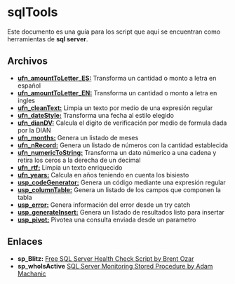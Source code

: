 # sqlTools

Este documento es una guía para los script que aquí se encuentran como herramientas de **sql server**.


## Archivos

 - **[ufn_amountToLetter_ES:](ufn_amountToLetter_ES.sql)** Transforma un cantidad o monto a letra en español
 - **[ufn_amountToLetter_EN:](ufn_amountToLetter_EN.sql)** Transforma un cantidad o monto a letra en ingles
 - **[ufn_cleanText:](ufn_cleanText.sql)** Limpia un texto por medio de una expresión regular
 - **[ufn_dateStyle:](ufn_dateStyle.sql)** Transforma una fecha al estilo elegido
 - **[ufn_dianDV:](ufn_dianDV.sql)** Calcula el digito de verificación por medio de formula dada por la DIAN
 - **[ufn_months:](ufn_months.sql)** Genera un listado de meses
 - **[ufn_nRecord:](ufn_nRecord.sql)** Genera un listado de números con la cantidad establecida
 - **[ufn_numericToString:](ufn_numericToString.sql)** Transforma un dato númerico a una cadena y retira los ceros a la derecha de un decimal
 - **[ufn_rtf:](ufn_rtf.sql)** Limpia un texto enriquecido
 - **[ufn_years:](ufn_years.sql)** Calcula en años teniendo en cuenta los bisiesto
 - **[usp_codeGenerator:](usp_codeGenerator.sql)** Genera un código mediante una expresión regular
 - **[usp_columnTable:](usp_columnTable.sql)** Genera un listado de los campos que componen la tabla
 - **[usp_error:](usp_error.sql)** Genera información del error desde un try catch
 - **[usp_generateInsert:](usp_generateInsert.sql)** Genera un listado de resultados listo para insertar
 - **[usp_pivot:](usp_pivot.sql)** Pivotea una consulta enviada desde un parametro


## Enlaces

 - **sp_Blitz:** [Free SQL Server Health Check Script by Brent Ozar](https://www.brentozar.com/blitz/)
 - **sp_whoIsActive** [SQL Server Monitoring Stored Procedure by Adam Machanic](http://whoisactive.com/)
